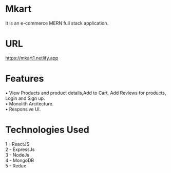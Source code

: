 # Mkart
It is an e-commerce MERN full stack application.

# URL
https://mkart1.netlify.app

# Features
• View Products and product details,Add to Cart, Add Reviews for products, Login and Sign up.  
• Monolith Arcitecture.  
• Responsive UI.  

# Technologies Used
1 - ReactJS  
2 - ExpressJs  
3 - NodeJs  
4 - MongoDB  
5 - Redux  
